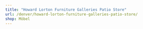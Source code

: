 ```yaml
---
title: "Howard Lorton Furniture Galleries Patio Store"
url: /denver/howard-lorton-furniture-galleries-patio-store/
shop: Möbel
---
```

